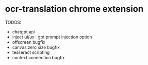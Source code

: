 # ocr-translation chrome extension

TODOS:

- chatgpt api
- inject ui/ux : gpt prompt injection option
- offscreen bugfix
- canvas zero size bugfix
- tesseract scripting
- context connection bugfix
